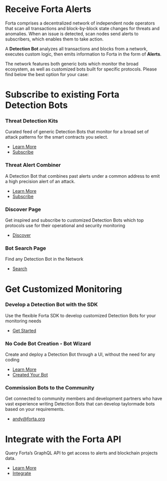 # Receive Forta Alerts

Forta comprises a decentralized network of independent node operators that scan all transactions and block-by-block state changes for threats and anomalies. When an issue is detected, scan nodes send alerts to subscribers, which enables them to take action.

A **Detection Bot** analyzes all transactions and blocks from a network, executes custom logic, then emits information to Forta in the form of **Alerts**.

The network features both generic bots which monitor the broad ecosystem, as well as customized bots built for specific protocols. Please find below the best option for your case:

# Subscribe to existing Forta Detection Bots

### Threat Detection Kits

Curated feed of generic Detection Bots that monitor for a broad set of attack patterns for the smart contracts you select.

- [Learn More](threat-detection-kits.md)
- [Subscribe](https://app.forta.network/)

### Threat Alert Combiner

A Detection Bot that combines past alerts under a common address to emit a high precision alert of an attack.

- [Learn More](starter-kit-bot-details.md)
- [Subscribe](https://app.forta.network/)

### Discover Page

Get inspired and subscribe to customized Detection Bots which top protocols use for their operational and security monitoring

- [Discover](https://app.forta.network/discover)

### Bot Search Page

Find any Detection Bot in the Network

- [Search](https://explorer.forta.network/bot-search)

# Get Customized Monitoring

### Develop a Detection Bot with the SDK

Use the flexible Forta SDK to develop customized Detection Bots for your monitoring needs   

- [Get Started](getting-started.md)

### No Code Bot Creation - Bot Wizard

Create and deploy a Detection Bot through a UI, without the need for any coding

- [Learn More](wizard.md)
- [Created Your Bot](https://app.forta.network/wizard)

### Commission Bots to the Community

Get connected to community members and development partners who have vast experience writing Detection Bots that can develop taylormade bots based on your requirements.

- [andy@forta.org](mailto:andy@forta.org)

# Integrate with the Forta API

Query Forta’s GraphQL API to get access to alerts and blockchain projects data.

 - [Learn More](api.md)
 - [Integrate](forta-api-reference.md)
